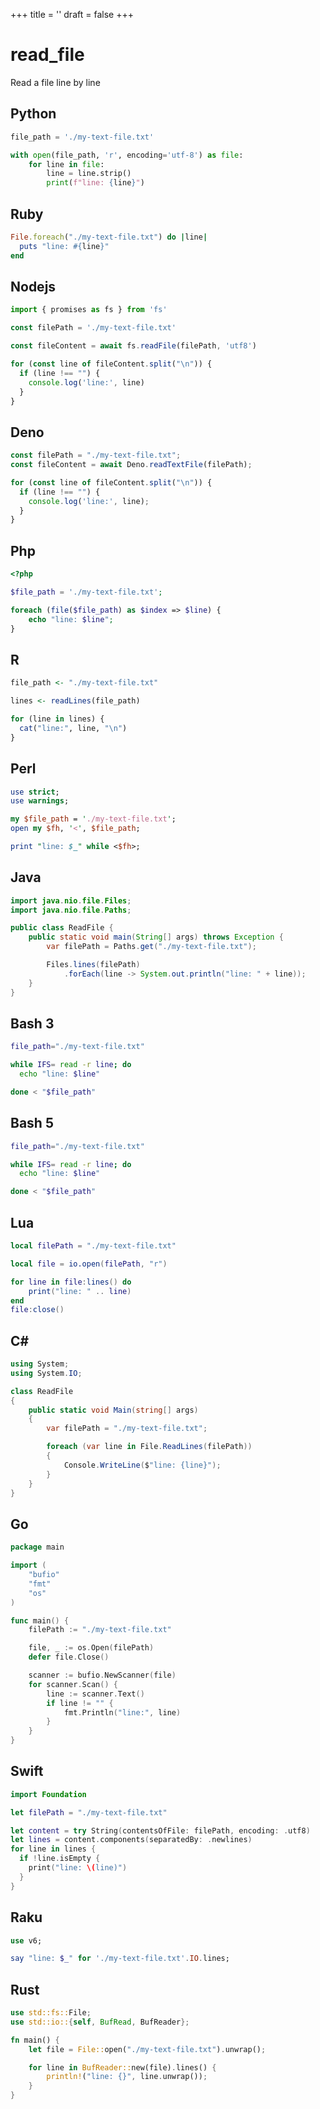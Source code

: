 +++
title = ''
draft = false
+++

# read_file

Read a file line by line

## Python

```python {filename="read_file.py"}
file_path = './my-text-file.txt'

with open(file_path, 'r', encoding='utf-8') as file:
    for line in file:
        line = line.strip()
        print(f"line: {line}")
```

## Ruby

```ruby {filename="read_file.rb"}
File.foreach("./my-text-file.txt") do |line|
  puts "line: #{line}"
end
```

## Nodejs

```javascript {filename="read_file.mjs"}
import { promises as fs } from 'fs'

const filePath = './my-text-file.txt'

const fileContent = await fs.readFile(filePath, 'utf8')

for (const line of fileContent.split("\n")) {
  if (line !== "") {
    console.log('line:', line)
  }
}
```

## Deno

```javascript {filename="read_file.mjs"}
const filePath = "./my-text-file.txt";
const fileContent = await Deno.readTextFile(filePath);

for (const line of fileContent.split("\n")) {
  if (line !== "") {
    console.log('line:', line);
  }
}
```

## Php

```php {filename="read_file.php"}
<?php

$file_path = './my-text-file.txt';

foreach (file($file_path) as $index => $line) {
    echo "line: $line";
}
```

## R

```r {filename="read_file.R"}
file_path <- "./my-text-file.txt"

lines <- readLines(file_path)

for (line in lines) {
  cat("line:", line, "\n")
}
```

## Perl

```perl {filename="read_file.pl"}
use strict;
use warnings;

my $file_path = './my-text-file.txt';
open my $fh, '<', $file_path;

print "line: $_" while <$fh>;
```

## Java

```java {filename="ReadFile.java"}
import java.nio.file.Files;
import java.nio.file.Paths;

public class ReadFile {
    public static void main(String[] args) throws Exception {
        var filePath = Paths.get("./my-text-file.txt");

        Files.lines(filePath)
            .forEach(line -> System.out.println("line: " + line));
    }
}
```

## Bash 3

```bash {filename="read_file.sh"}
file_path="./my-text-file.txt"

while IFS= read -r line; do
  echo "line: $line"

done < "$file_path"
```

## Bash 5

```bash {filename="read_file.sh"}
file_path="./my-text-file.txt"

while IFS= read -r line; do
  echo "line: $line"

done < "$file_path"
```

## Lua

```lua {filename="read_file.lua"}
local filePath = "./my-text-file.txt"

local file = io.open(filePath, "r")

for line in file:lines() do
    print("line: " .. line)
end
file:close()
```

## C#

```csharp {filename="ReadFile.cs"}
using System;
using System.IO;

class ReadFile
{
    public static void Main(string[] args)
    {
        var filePath = "./my-text-file.txt";

        foreach (var line in File.ReadLines(filePath))
        {
            Console.WriteLine($"line: {line}");
        }
    }
}
```

## Go

```go {filename="read_file.go"}
package main

import (
	"bufio"
	"fmt"
	"os"
)

func main() {
	filePath := "./my-text-file.txt"

	file, _ := os.Open(filePath)
	defer file.Close()

	scanner := bufio.NewScanner(file)
	for scanner.Scan() {
		line := scanner.Text()
		if line != "" {
			fmt.Println("line:", line)
		}
	}
}
```

## Swift

```swift {filename="read_file.swift"}
import Foundation

let filePath = "./my-text-file.txt"

let content = try String(contentsOfFile: filePath, encoding: .utf8)
let lines = content.components(separatedBy: .newlines)
for line in lines {
  if !line.isEmpty {
    print("line: \(line)")
  }
}
```

## Raku

```raku {filename="read_file.raku"}
use v6;

say "line: $_" for './my-text-file.txt'.IO.lines;
```

## Rust

```rust {filename="read_file.rs"}
use std::fs::File;
use std::io::{self, BufRead, BufReader};

fn main() {
    let file = File::open("./my-text-file.txt").unwrap();

    for line in BufReader::new(file).lines() {
        println!("line: {}", line.unwrap());
    }
}
```

